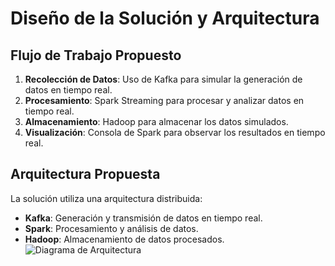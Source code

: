 # Diseño de la Solución y Arquitectura

## Flujo de Trabajo Propuesto
1. **Recolección de Datos**: Uso de Kafka para simular la generación de datos en tiempo real.
2. **Procesamiento**: Spark Streaming para procesar y analizar datos en tiempo real.
3. **Almacenamiento**: Hadoop para almacenar los datos simulados.
4. **Visualización**: Consola de Spark para observar los resultados en tiempo real.

## Arquitectura Propuesta
La solución utiliza una arquitectura distribuida:
- **Kafka**: Generación y transmisión de datos en tiempo real.
- **Spark**: Procesamiento y análisis de datos.
- **Hadoop**: Almacenamiento de datos procesados.
![Diagrama de Arquitectura](branch/Diagrama.png)

